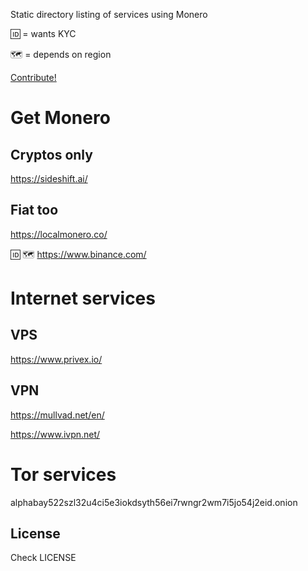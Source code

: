 <link href="https://fonts.googleapis.com/css?family=Ubuntu+Mono" rel="stylesheet">

Static directory listing of services using Monero

:id: = wants KYC

:world_map: = depends on region 

[Contribute!](https://github.com/tackingcapital/xmr.market)

# Get Monero

## Cryptos only

<https://sideshift.ai/>

## Fiat too

<https://localmonero.co/>

:id: :world_map: <https://www.binance.com/> 



# Internet services

## VPS

<https://www.privex.io/>

## VPN

<https://mullvad.net/en/>

<https://www.ivpn.net/>

# Tor services

alphabay522szl32u4ci5e3iokdsyth56ei7rwngr2wm7i5jo54j2eid.onion

## License

Check LICENSE
